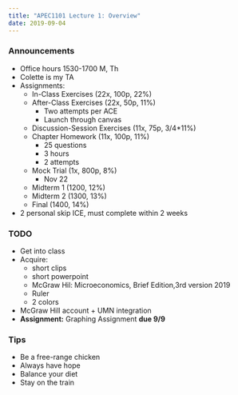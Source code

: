 ```yaml
---
title: "APEC1101 Lecture 1: Overview" 
date: 2019-09-04
---
```


### Announcements

- Office hours 1530-1700 M, Th
- Colette is my TA
- Assignments:
    - In-Class Exercises (22x, 100p, 22%)
    - After-Class Exercises (22x, 50p, 11%)
        - Two attempts per ACE
        - Launch through canvas
    - Discussion-Session Exercises (11x, 75p, 3/4\*11%)
    - Chapter Homework (11x, 100p, 11%)
        - 25 questions
        - 3 hours
        - 2 attempts
    - Mock Trial (1x, 800p, 8%)
        - Nov 22
    - Midterm 1 (1200, 12%)
    - Midterm 2 (1300, 13%)
    - Final (1400, 14%)
- 2 personal skip ICE, must complete within 2 weeks

### TODO

- Get into class
- Acquire:
    - short clips
    - short powerpoint
    - McGraw Hil: Microeconomics, Brief Edition,3rd version 2019
    - Ruler
    - 2 colors
- McGraw Hill account + UMN integration    
- **Assignment:** Graphing Assignment **due 9/9** 

### Tips

- Be a free-range chicken
- Always have hope
- Balance your diet
- Stay on the train

